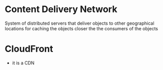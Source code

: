 # Content Delivery Network


System of distributed servers that deliver objects to other geographical locations for caching the objects closer the the consumers of the objects

# CloudFront

* it is a CDN 
